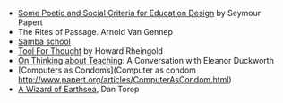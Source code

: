  
- [Some Poetic and Social Criteria for Education Design](http://www.papert.org/articles/SomePoeticAndSocialCriteriaForEducationDesign.html) by Seymour Papert
- The Rites of Passage. Arnold Van Gennep 
- [Samba school](https://www.ideals.illinois.edu/bitstream/handle/2142/29688/Smith_Benjamin.pdf?sequence=1)
- [Tool For Thought](http://www.rheingold.com/texts/tft/) by Howard Rheingold
-  [On Thinking about Teaching](http://www.sarabethberk.com/wp-content/uploads/2015/11/duckworth-article-el_199103_meek.pdf): A Conversation with Eleanor Duckworth
-  [Computers as Condoms](Computer as condom 
http://www.papert.org/articles/ComputerAsCondom.html)
- [A Wizard of Earthsea](http://drawitwithyoureyesclosed.com/post/66102696583/dan-toropa-wizard-of-earthsea), Dan Torop
